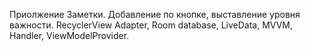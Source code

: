 Приолжение Заметки. Добавление по кнопке, выставление уровня важности. RecyclerView Adapter, Room database, LiveData, MVVM, Handler, ViewModelProvider. 
